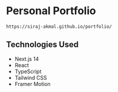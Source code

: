 # Personal Portfolio

```
https://siraj-akmal.github.io/portfolio/
```
## Technologies Used

- Next.js 14
- React
- TypeScript
- Tailwind CSS
- Framer Motion 
